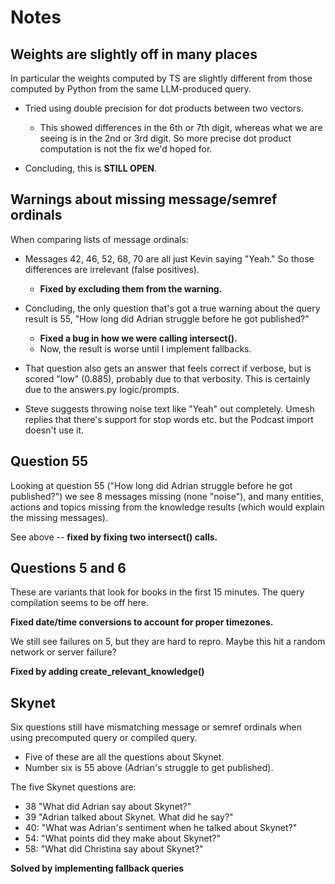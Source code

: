 Notes
=====

Weights are slightly off in many places
---------------------------------------

In particular the weights computed by TS are slightly different from
those computed by Python from the same LLM-produced query.

- Tried using double precision for dot products between two vectors.
  - This showed differences in the 6th or 7th digit, whereas what we
    are seeing is in the 2nd or 3rd digit. So more precise dot product
    computation is not the fix we'd hoped for.

- Concluding, this is **STILL OPEN**.

Warnings about missing message/semref ordinals
-----------------------------------------------

When comparing lists of message ordinals:

- Messages 42, 46, 52, 68, 70 are all just Kevin saying "Yeah."
  So those differences are irrelevant (false positives).
  - **Fixed by excluding them from the warning.**

- Concluding, the only question that's got a true warning about the
  query result is 55, "How long did Adrian struggle before he got
  published?"
  - **Fixed a bug in how we were calling intersect().**
  - Now, the result is worse until I implement fallbacks.

- That question also gets an answer that feels correct if verbose,
  but is scored "low" (0.885), probably due to that verbosity.
  This is certainly due to the answers.py logic/prompts.

- Steve suggests throwing noise text like "Yeah" out completely.
  Umesh replies that there's support for stop words etc.
  but the Podcast import doesn't use it.

Question 55
-----------

Looking at question 55 ("How long did Adrian struggle before
he got published?") we see 8 messages missing (none "noise"),
and many entities, actions and topics missing from the knowledge
results (which would explain the missing messages).

See above -- **fixed by fixing two intersect() calls.**

Questions 5 and 6
-----------------

These are variants that look for books in the first 15 minutes.
The query compilation seems to be off here.

**Fixed date/time conversions to account for proper timezones.**

We still see failures on 5, but they are hard to repro. Maybe this
hit a random network or server failure?

**Fixed by adding create_relevant_knowledge()**

Skynet
------

Six questions still have mismatching message or semref ordinals
when using precomputed query or compiled query.

- Five of these are all the questions about Skynet.
- Number six is 55 above (Adrian's struggle to get published).

The five Skynet questions are:

- 38 "What did Adrian say about Skynet?"
- 39 "Adrian talked about Skynet. What did he say?"
- 40: "What was Adrian's sentiment when he talked about Skynet?"
- 54: "What points did they make about Skynet?"
- 58: "What did Christina say about Skynet?"

**Solved by implementing fallback queries**
